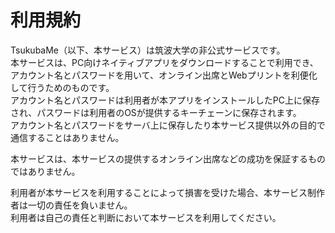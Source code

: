 # 利用規約
TsukubaMe（以下、本サービス）は筑波大学の非公式サービスです。  
本サービスは、PC向けネイティブアプリをダウンロードすることで利用でき、アカウント名とパスワードを用いて、オンライン出席とWebプリントを利便化して行うためのものです。  
アカウント名とパスワードは利用者が本アプリをインストールしたPC上に保存され、パスワードは利用者のOSが提供するキーチェーンに保存されます。  
アカウント名とパスワードをサーバ上に保存したり本サービス提供以外の目的で通信することはありません。  

本サービスは、本サービスの提供するオンライン出席などの成功を保証するものではありません。

利用者が本サービスを利用することによって損害を受けた場合、本サービス制作者は一切の責任を負いません。  
利用者は自己の責任と判断において本サービスを利用してください。